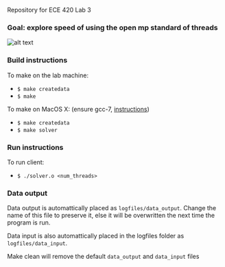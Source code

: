 Repository for ECE 420 Lab 3

### Goal: explore speed of using the open mp standard of threads

![alt text](logfiles/results.png "Server-Side Average Memory Access Latency")


### Build instructions 

To make on the lab machine: 
 - `$ make createdata`
 - `$ make`

To make on MacOS X:
(ensure gcc-7, [instructions](http://www.mathcancer.org/blog/setting-up-gcc-openmp-on-osx-homebrew-edition/))
 - `$ make createdata`
 - `$ make solver`


### Run instructions

To run client:
 - `$ ./solver.o <num_threads>`


### Data output 

Data output is automattically placed as `logfiles/data_output`. Change the name of this file to preserve it, else it will be overwritten the next time the program is run. 

Data input is also automattically placed in the logfiles folder as `logfiles/data_input`. 

Make clean will remove the default `data_output` and `data_input` files
